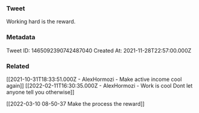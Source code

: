 ### Tweet
Working hard is the reward.

### Metadata
Tweet ID: 1465092390742487040
Created At: 2021-11-28T22:57:00.000Z

### Related
[[2021-10-31T18:33:51.000Z - AlexHormozi - Make active income cool again]]
[[2022-02-11T16:30:35.000Z - AlexHormozi - Work is cool Dont let anyone tell you otherwise]]

[[2022-03-10 08-50-37 Make the process the reward]]
